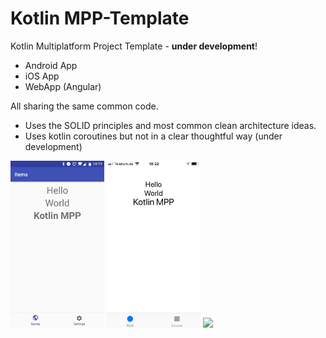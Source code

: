 # Kotlin MPP-Template

Kotlin Multiplatform Project Template - **under development**!

- Android App
- iOS App
- WebApp (Angular)
 
All sharing the same common code.

- Uses the SOLID principles and most common clean architecture ideas.
- Uses kotlin coroutines but not in a clear thoughtful way (under development)

<img src="img/Kotlin-MPP-Android.jpg" width="150"/>
<img src="img/Kotlin-MPP-iOS.jpg" width="150"/>
<img src="img/Kotlin-MPP-Webapp.jpg" width="150"/>

